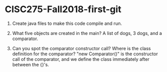 # CISC275-Fall2018-first-git
1. Create java files to make this code compile and run.

2. What five objects are created in the main?
A list of dogs, 3 dogs, and a comparator.

3. Can you spot the comparator constructor call? Where is the class definition for the comparator?
"new Comparator<Animal>()" is the constructor call of the comparator, and we define the class immediately after between the {}'s.
